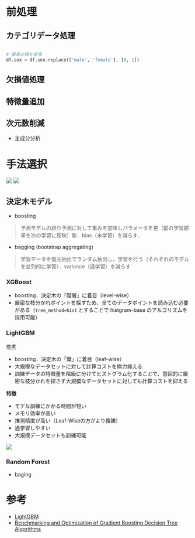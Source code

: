 # 前処理

## カテゴリデータ処理
```pandas.py

# 要素の値を変換
df.sex = df.sex.replace(['male', 'female'], [0, 1])


```

## 欠損値処理
## 特徴量追加
## 次元数削減
* 主成分分析




# 手法選択
<img src="https://qiita-user-contents.imgix.net/https%3A%2F%2Fqiita-image-store.s3.ap-northeast-1.amazonaws.com%2F0%2F329544%2F3959eff8-584f-9b3f-06e3-bc27a26cb8dc.png?ixlib=rb-1.2.2&auto=format&gif-q=60&q=75&w=1400&fit=max&s=eb1febce544af8fa5685df4c36291d0c">

<img src="https://datumstudio.jp/wp-content/uploads/2017/07/model_selection.png">

## 決定木モデル
* boosting
> 予測モデルの誤り予測に対して重みを加味しパラメータを更（前の学習結果を次の学習に反映）新．bias（未学習）を減らす．
* bagging (bootstrap aggregating)
> 学習データを復元抽出でランダム抽出し，学習を行う（それぞれのモデルを並列的に学習）．variance（過学習）を減らす

### XGBoost
* boosting．決定木の「階層」に着目（level-wise）
* 厳密な枝分かれポイントを探すため、全てのデータポイントを読み込む必要がある（`tree_method=hist` とすることで histgram-base のアルゴリズムを採用可能）

### LightGBM
[参考](https://www.codexa.net/lightgbm-beginner/)
* boosting．決定木の「葉」に着目（leaf-wise）
* 大規模なデータセットに対して計算コストを極力抑える
* 訓練データの特徴量を階級に分けてヒストグラム化することで、意図的に厳密な枝分かれを探さず大規模なデータセットに対しても計算コストを抑える


__特徴__
* モデル訓練にかかる時間が短い
* メモリ効率が高い
* 推測精度が高い（Leaf-Wiseの方がより複雑）
* 過学習しやすい
* 大規模データセットも訓練可能


<img src="https://www.codexa.net/wp-content/uploads/2019/02/DecisionTrees_2_thumb.png">


### Random Forest
* baging


# 参考
* [LightGBM](https://www.codexa.net/lightgbm-beginner/)
* [Benchmarking and Optimization of Gradient Boosting Decision Tree Algorithms](https://arxiv.org/abs/1809.04559)